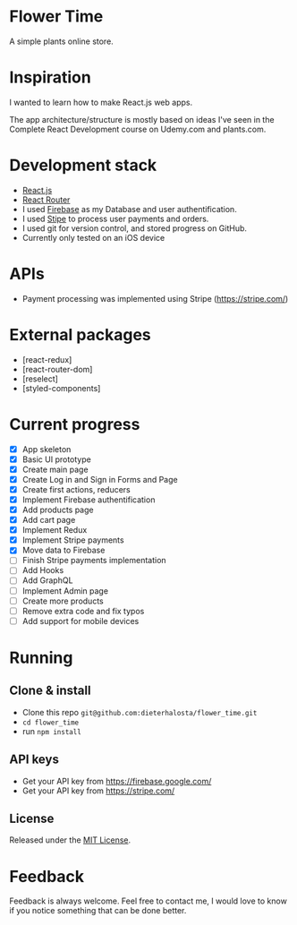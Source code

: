 # Flower Time
A simple plants online store.

# Inspiration
I wanted to learn how to make React.js web apps.

The app architecture/structure is mostly based on ideas I've seen in the Complete React Development course on Udemy.com and plants.com. 

# Development stack
+ [React.js](https://reactjs.org/)
+ [React Router](https://reactrouter.com/)
+ I used [Firebase](https://firebase.google.com/) as my Database and user authentification.
+ I used [Stipe](https://stripe.com/) to process user payments and orders.
+ I used git for version control, and stored progress on GitHub.
+ Currently only tested on an iOS device

# APIs
+ Payment processing was implemented using Stripe (https://stripe.com/)

# External packages
+ [react-redux]
+ [react-router-dom]
+ [reselect]
+ [styled-components]

# Current progress
- [x] App skeleton
- [x] Basic UI prototype
- [x] Create main page
- [x] Create Log in and Sign in Forms and Page
- [x] Create first actions, reducers
- [x] Implement Firebase authentification
- [x] Add products page
- [x] Add cart page
- [x] Implement Redux
- [x] Implement Stripe payments
- [x] Move data to Firebase
- [ ] Finish Stripe payments implementation
- [ ] Add Hooks
- [ ] Add GraphQL
- [ ] Implement Admin page
- [ ] Create more products
- [ ] Remove extra code and fix typos
- [ ] Add support for mobile devices

# Running

## Clone & install

+ Clone this repo `git@github.com:dieterhalosta/flower_time.git`
+ `cd flower_time`
+ run `npm install`

## API keys
+ Get your API key from https://firebase.google.com/
+ Get your API key from https://stripe.com/

## License

Released under the [MIT License](http://opensource.org/licenses/MIT).

# Feedback

Feedback is always welcome. Feel free to contact me, I would love to know if you notice something that can be done better.
